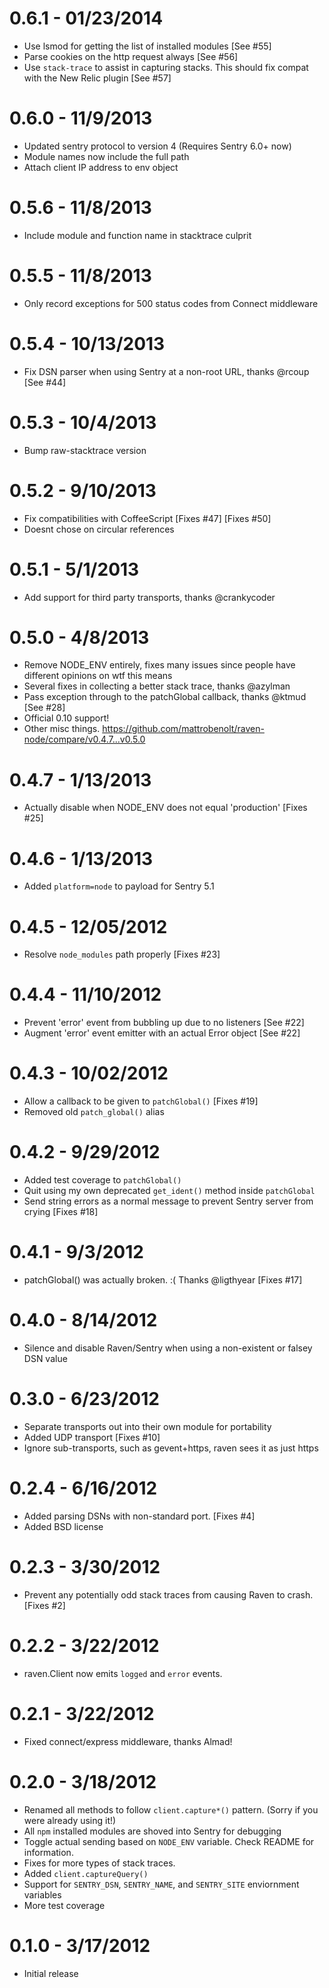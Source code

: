 # 0.6.1 - 01/23/2014
  * Use lsmod for getting the list of installed modules [See #55]
  * Parse cookies on the http request always [See #56]
  * Use `stack-trace` to assist in capturing stacks. This should fix compat with the New Relic plugin [See #57]

# 0.6.0 - 11/9/2013
  * Updated sentry protocol to version 4 (Requires Sentry 6.0+ now)
  * Module names now include the full path
  * Attach client IP address to env object

# 0.5.6 - 11/8/2013
  * Include module and function name in stacktrace culprit

# 0.5.5 - 11/8/2013
  * Only record exceptions for 500 status codes from Connect middleware

# 0.5.4 - 10/13/2013
  * Fix DSN parser when using Sentry at a non-root URL, thanks @rcoup [See #44]

# 0.5.3 - 10/4/2013
  * Bump raw-stacktrace version

# 0.5.2 - 9/10/2013
  * Fix compatibilities with CoffeeScript [Fixes #47] [Fixes #50]
  * Doesnt chose on circular references

# 0.5.1 - 5/1/2013
  * Add support for third party transports, thanks @crankycoder

# 0.5.0 - 4/8/2013
  * Remove NODE_ENV entirely, fixes many issues since people have different opinions on wtf this means
  * Several fixes in collecting a better stack trace, thanks @azylman
  * Pass exception through to the patchGlobal callback, thanks @ktmud [See #28]
  * Official 0.10 support!
  * Other misc things. https://github.com/mattrobenolt/raven-node/compare/v0.4.7...v0.5.0

# 0.4.7 - 1/13/2013
  * Actually disable when NODE_ENV does not equal 'production' [Fixes #25]

# 0.4.6 - 1/13/2013
  * Added `platform=node` to payload for Sentry 5.1

# 0.4.5 - 12/05/2012
  * Resolve `node_modules` path properly [Fixes #23]

# 0.4.4 - 11/10/2012
  * Prevent 'error' event from bubbling up due to no listeners [See #22]
  * Augment 'error' event emitter with an actual Error object [See #22]

# 0.4.3 - 10/02/2012
  * Allow a callback to be given to `patchGlobal()` [Fixes #19]
  * Removed old `patch_global()` alias

# 0.4.2 - 9/29/2012
  * Added test coverage to `patchGlobal()`
  * Quit using my own deprecated `get_ident()` method inside `patchGlobal`
  * Send string errors as a normal message to prevent Sentry server from crying [Fixes #18]

# 0.4.1 - 9/3/2012
 * patchGlobal() was actually broken. :( Thanks @ligthyear [Fixes #17]

# 0.4.0 - 8/14/2012
 * Silence and disable Raven/Sentry when using a non-existent or falsey DSN value

# 0.3.0 - 6/23/2012
 * Separate transports out into their own module for portability
 * Added UDP transport [Fixes #10]
 * Ignore sub-transports, such as gevent+https, raven sees it as just https

# 0.2.4 - 6/16/2012
 * Added parsing DSNs with non-standard port. [Fixes #4]
 * Added BSD license

# 0.2.3 - 3/30/2012
 * Prevent any potentially odd stack traces from causing Raven to crash. [Fixes #2]

# 0.2.2 - 3/22/2012
 * raven.Client now emits `logged` and `error` events.

# 0.2.1 - 3/22/2012
 * Fixed connect/express middleware, thanks Almad!

# 0.2.0 - 3/18/2012
 * Renamed all methods to follow `client.capture*()` pattern. (Sorry if you were already using it!)
 * All `npm` installed modules are shoved into Sentry for debugging
 * Toggle actual sending based on `NODE_ENV` variable. Check README for information.
 * Fixes for more types of stack traces.
 * Added `client.captureQuery()`
 * Support for `SENTRY_DSN`, `SENTRY_NAME`, and `SENTRY_SITE` enviornment variables
 * More test coverage

# 0.1.0 - 3/17/2012
 * Initial release
